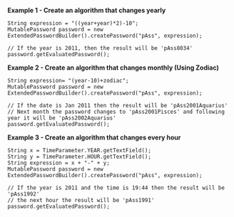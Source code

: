 **Example 1 - Create an algorithm that changes yearly**
```
String expression = "((year+year)*2)-10";
MutablePassword password = new ExtendedPasswordBuilder().createPassword("pAss", expression);

// If the year is 2011, then the result will be 'pAss8034'
password.getEvaluatedPassword();
```

**Example 2 - Create an algorithm that changes monthly (Using Zodiac)**
```
String expression= "(year-10)+zodiac";
MutablePassword password = new ExtendedPasswordBuilder().createPassword("pAss", expression);

// If the date is Jan 2011 then the result will be 'pAss2001Aquarius'
// Next month the password changes to 'pAss2001Pisces' and following year it will be 'pAss2002Aquarius'
password.getEvaluatedPassword();
```


**Example 3 - Create an algorithm that changes every hour**
```
String x = TimeParameter.YEAR.getTextField();
String y = TimeParameter.HOUR.getTextField();
String expression = x + "-" + y;
MutablePassword password = new ExtendedPasswordBuilder().createPassword("pAss", expression);

// If the year is 2011 and the time is 19:44 then the result will be 'pAss1992'
// the next hour the result will be 'pAss1991'
password.getEvaluatedPassword();
```